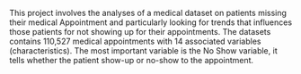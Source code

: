 This project involves the analyses of a medical dataset on patients missing their medical Appointment and particularly looking for trends that influences those patients for not showing up for their appointments. The datasets contains 110,527 medical appointments with 14 associated variables (characteristics). The most important variable is the No Show variable, it tells whether the patient show-up or no-show to the appointment.
